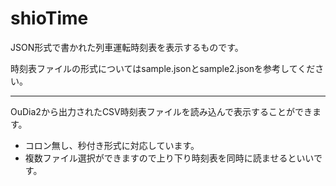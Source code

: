 # shioTime

JSON形式で書かれた列車運転時刻表を表示するものです。

時刻表ファイルの形式についてはsample.jsonとsample2.jsonを参考してください。

------
OuDia2から出力されたCSV時刻表ファイルを読み込んで表示することができます。
 * コロン無し、秒付き形式に対応しています。
 * 複数ファイル選択ができますので上り下り時刻表を同時に読ませるといいです。
